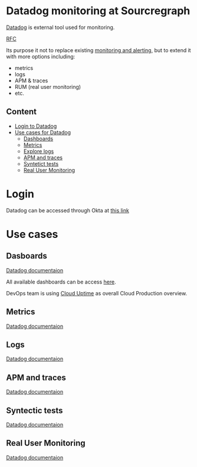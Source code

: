 # Datadog monitoring at Sourcregraph

[Datadog](https://app.datadoghq.com/) is external tool used for monitoring.

[RFC](https://docs.google.com/document/d/1xnAgloZB8sEkyhecjml2ByQl-aUCrJdWDYOBj3asA9g)

Its purpose it not to replace existing [monitoring and alerting](../../../engineering/tools/observability/monitoring/), but to extend it with more options including:

- metrics
- logs
- APM & traces
- RUM (real user monitoring)
- etc.

## Content

- [Login to Datadog](#login)
- [Use cases for Datadog](#use-cases)
  - [Dashboards](#dasboards)
  - [Metrics](#metrics)
  - [Explore logs](#logs)
  - [APM and traces](#apm-and-traces)
  - [Syntetict tests](#syntectic-tests)
  - [Real User Monitoring](#real-user-monitoring)

# Login

Datadog can be accessed through Okta at [this link](https://app.datadoghq.com/)

# Use cases

## Dasboards

[Datadog documentaion](https://docs.datadoghq.com/dashboards/)

All available dashboards can be access [here](https://app.datadoghq.com/dashboard/lists).

DevOps team is using [Cloud Uptime](https://app.datadoghq.com/dashboard/xjm-eb6-rdn/cloud-uptime) as overall Cloud Production overview.

## Metrics

[Datadog documentaion](https://docs.datadoghq.com/metrics/)

## Logs

[Datadog documentaion](https://docs.datadoghq.com/logs/explorer/)

## APM and traces

[Datadog documentaion](https://docs.datadoghq.com/tracing/#explore-datadog-apm)

## Syntectic tests

[Datadog documentaion](https://docs.datadoghq.com/synthetics/)

## Real User Monitoring

[Datadog documentaion](https://docs.datadoghq.com/real_user_monitoring/)

